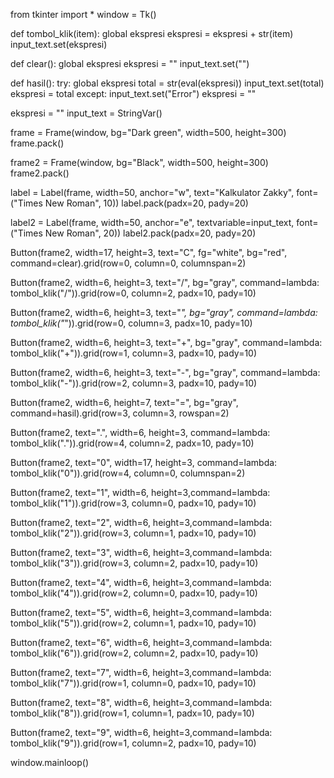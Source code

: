 from tkinter import *
window = Tk()

def tombol_klik(item):
    global ekspresi
    ekspresi = ekspresi + str(item)
    input_text.set(ekspresi)

def clear():
    global ekspresi
    ekspresi = ""
    input_text.set("")

def hasil():
    try:
        global ekspresi
        total = str(eval(ekspresi))
        input_text.set(total)
        ekspresi = total
    except:
        input_text.set("Error")
        ekspresi = ""

ekspresi = ""
input_text = StringVar()

frame = Frame(window, bg="Dark green", width=500, height=300)
frame.pack()

frame2 = Frame(window, bg="Black", width=500, height=300)
frame2.pack()

label = Label(frame, width=50, anchor="w", text="Kalkulator Zakky", font=("Times New Roman", 10))
label.pack(padx=20, pady=20)

label2 = Label(frame, width=50, anchor="e", textvariable=input_text, font=("Times New Roman", 20))
label2.pack(padx=20, pady=20)

Button(frame2, width=17, height=3, text="C", fg="white", bg="red", command=clear).grid(row=0, column=0, columnspan=2)

Button(frame2, width=6, height=3, text="/", bg="gray", command=lambda: tombol_klik("/")).grid(row=0, column=2, padx=10, pady=10)

Button(frame2, width=6, height=3, text="*", bg="gray", command=lambda: tombol_klik("*")).grid(row=0, column=3, padx=10, pady=10)

Button(frame2, width=6, height=3, text="+", bg="gray", command=lambda: tombol_klik("+")).grid(row=1, column=3, padx=10, pady=10)

Button(frame2, width=6, height=3, text="-", bg="gray", command=lambda: tombol_klik("-")).grid(row=2, column=3, padx=10, pady=10)

Button(frame2, width=6, height=7, text="=", bg="gray", command=hasil).grid(row=3, column=3, rowspan=2)

Button(frame2, text=".", width=6, height=3, command=lambda: tombol_klik(".")).grid(row=4, column=2, padx=10, pady=10)

Button(frame2, text="0", width=17, height=3, command=lambda: tombol_klik("0")).grid(row=4, column=0, columnspan=2)

Button(frame2, text="1", width=6, height=3,command=lambda: tombol_klik("1")).grid(row=3, column=0, padx=10, pady=10)

Button(frame2, text="2", width=6, height=3,command=lambda: tombol_klik("2")).grid(row=3, column=1, padx=10, pady=10)

Button(frame2, text="3", width=6, height=3,command=lambda: tombol_klik("3")).grid(row=3, column=2, padx=10, pady=10)

Button(frame2, text="4", width=6, height=3,command=lambda: tombol_klik("4")).grid(row=2, column=0, padx=10, pady=10)

Button(frame2, text="5", width=6, height=3,command=lambda: tombol_klik("5")).grid(row=2, column=1, padx=10, pady=10)

Button(frame2, text="6", width=6, height=3,command=lambda: tombol_klik("6")).grid(row=2, column=2, padx=10, pady=10)

Button(frame2, text="7", width=6, height=3,command=lambda: tombol_klik("7")).grid(row=1, column=0, padx=10, pady=10)

Button(frame2, text="8", width=6, height=3,command=lambda: tombol_klik("8")).grid(row=1, column=1, padx=10, pady=10)

Button(frame2, text="9", width=6, height=3,command=lambda: tombol_klik("9")).grid(row=1, column=2, padx=10, pady=10)

window.mainloop()

<!---
zakkchan/zakkchan is a ✨ special ✨ repository because its `README.md` (this file) appears on your GitHub profile.
You can click the Preview link to take a look at your changes.
--->
